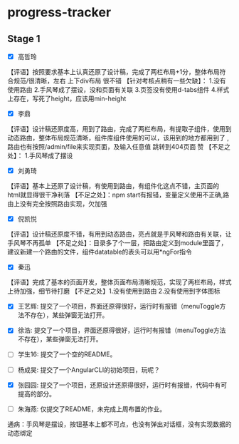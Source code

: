# progress-tracker
## Stage 1
- [x] 高哲玲

【评语】按照要求基本上认真还原了设计稿，完成了两栏布局+1分，整体布局符合规范/很清晰，左右 上下div布局 很不错
【针对考核点稍有一些欠缺】：
1.没有使用路由
2.手风琴成了摆设，没和页面有关联
3.页签没有使用d-tabs组件
4.样式上存在，写死了height，应该用min-height


- [x] 李鼎

【评语】设计稿还原度高，用到了路由，完成了两栏布局，有提取子组件，使用到动态路由，整体布局规范清晰，组件库组件使用的可以，该用到的地方都用到了 ,路由也有按照/admin/file来实现页面，及输入任意值 跳转到404页面  赞
【不足之处】：
1.手风琴成了摆设

- [x] 刘勇琦

【评语】基本上还原了设计稿，有使用到路由，有组件化这点不错，主页面的html就显得很干净利落
【不足之处】：npm start有报错，变量定义使用不正确,路由上没有完全按照路由实现，欠加强

- [x] 倪凯悦

【评语】设计稿还原度不错，有用到动态路由，亮点就是手风琴和路由有关联，让手风琴不再孤单
【不足之处】：目录多了个一层，把路由定义到module里面了，建议新建一个路由的文件，组件datatable的表头可以用*ngFor指令

- [x] 秦迅

【评语】完成了基本的页面开发，整体页面布局清晰规范，实现了两栏布局，样式上待加强，细节待打磨
【不足之处】1.没有使用到路由  2.没有使用到字体图标

- [x] 王艺辉: 提交了一个项目，界面还原得很好，运行时有报错（menuToggle方法不存在），某些弹窗无法打开。
- [x] 徐浩: 提交了一个项目，界面还原得很好，运行时有报错（menuToggle方法不存在），某些弹窗无法打开。
- [ ] 学生16: 提交了一个空的README。
- [ ] 杨成昊: 提交了一个AngularCLI的初始项目，玩呢？
- [x] 张园园: 提交了一个项目，还原设计还原得很好，运行时有报错，代码中有可提高的部分。
- [ ] 朱海燕: 仅提交了README，未完成上周布置的作业。


通病：手风琴是摆设，按钮基本上都不可点，也没有弹出对话框，没有实现数据的动态绑定



